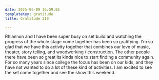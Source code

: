 ```yaml
---
date: 2025-06-09 16:59:05
templateKey: gratitude
title: Gratitude 219

---
```


Rhiannon and I have been super busy on set build and watching the progress of
the whole stage come together has been so gratifying.  I'm so glad that we have
this activity together that combines our love of music, theater, story telling,
and woodworking / construction.  The other people there have been so great its
kinda nice to start finding a community again.  For so many years since college
the focus has been on our kids, and they have not wanted to do a lot of these
kind of activities.  I am excited to see the set come together and see the show
this weekend.
